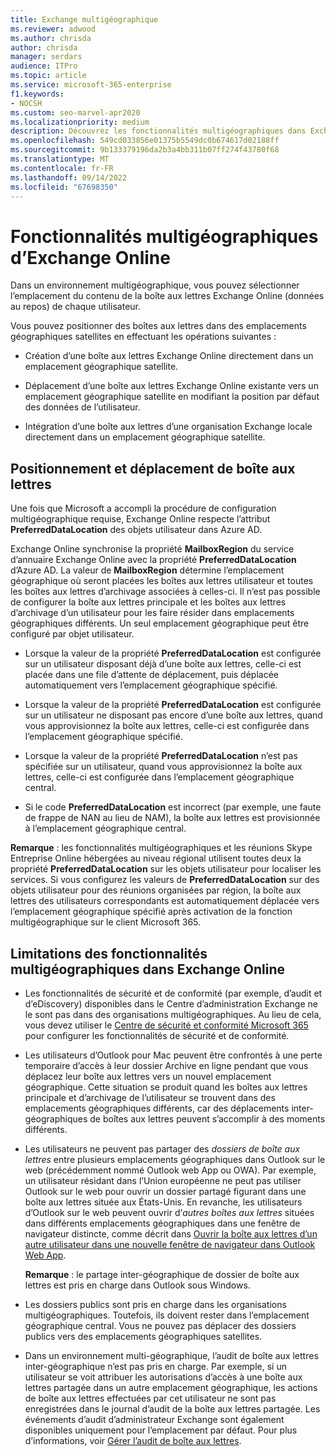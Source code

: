 ```yaml
---
title: Exchange multigéographique
ms.reviewer: adwood
ms.author: chrisda
author: chrisda
manager: serdars
audience: ITPro
ms.topic: article
ms.service: microsoft-365-enterprise
f1.keywords:
- NOCSH
ms.custom: seo-marvel-apr2020
ms.localizationpriority: medium
description: Découvrez les fonctionnalités multigéographiques dans Exchange Online, telles que les limitations des fonctionnalités et l’emplacement des boîtes aux lettres.
ms.openlocfilehash: 549cd033856e01375b5549dc0b674617d02188ff
ms.sourcegitcommit: 9b133379196da2b3a4bb311b07ff274f43780f68
ms.translationtype: MT
ms.contentlocale: fr-FR
ms.lasthandoff: 09/14/2022
ms.locfileid: "67698350"
---
```

# <a name="multi-geo-capabilities-in-exchange-online"></a>Fonctionnalités multigéographiques d’Exchange Online

Dans un environnement multigéographique, vous pouvez sélectionner l’emplacement du contenu de la boîte aux lettres Exchange Online (données au repos) de chaque utilisateur.

Vous pouvez positionner des boîtes aux lettres dans des emplacements géographiques satellites en effectuant les opérations suivantes :

- Création d’une boîte aux lettres Exchange Online directement dans un emplacement géographique satellite.

- Déplacement d’une boîte aux lettres Exchange Online existante vers un emplacement géographique satellite en modifiant la position par défaut des données de l’utilisateur.

- Intégration d’une boîte aux lettres d’une organisation Exchange locale directement dans un emplacement géographique satellite.

## <a name="mailbox-placement-and-moves"></a>Positionnement et déplacement de boîte aux lettres

Une fois que Microsoft a accompli la procédure de configuration multigéographique requise, Exchange Online respecte l’attribut **PreferredDataLocation** des objets utilisateur dans Azure AD.

Exchange Online synchronise la propriété **MailboxRegion** du service d’annuaire Exchange Online avec la propriété **PreferredDataLocation** d’Azure AD. La valeur de **MailboxRegion** détermine l’emplacement géographique où seront placées les boîtes aux lettres utilisateur et toutes les boîtes aux lettres d’archivage associées à celles-ci. Il n’est pas possible de configurer la boîte aux lettres principale et les boîtes aux lettres d’archivage d’un utilisateur pour les faire résider dans emplacements géographiques différents. Un seul emplacement géographique peut être configuré par objet utilisateur.

- Lorsque la valeur de la propriété **PreferredDataLocation** est configurée sur un utilisateur disposant déjà d’une boîte aux lettres, celle-ci est placée dans une file d’attente de déplacement, puis déplacée automatiquement vers l’emplacement géographique spécifié.

- Lorsque la valeur de la propriété **PreferredDataLocation** est configurée sur un utilisateur ne disposant pas encore d’une boîte aux lettres, quand vous approvisionnez la boîte aux lettres, celle-ci est configurée dans l’emplacement géographique spécifié.

- Lorsque la valeur de la propriété **PreferredDataLocation** n’est pas spécifiée sur un utilisateur, quand vous approvisionnez la boîte aux lettres, celle-ci est configurée dans l’emplacement géographique central.

- Si le code **PreferredDataLocation** est incorrect (par exemple, une faute de frappe de NAN au lieu de NAM), la boîte aux lettres est provisionnée à l’emplacement géographique central.

**Remarque** : les fonctionnalités multigéographiques et les réunions Skype Entreprise Online hébergées au niveau régional utilisent toutes deux la propriété **PreferredDataLocation** sur les objets utilisateur pour localiser les services. Si vous configurez les valeurs de **PreferredDataLocation** sur des objets utilisateur pour des réunions organisées par région, la boîte aux lettres des utilisateurs correspondants est automatiquement déplacée vers l’emplacement géographique spécifié après activation de la fonction multigéographique sur le client Microsoft 365.

## <a name="feature-limitations-for-multi-geo-in-exchange-online"></a>Limitations des fonctionnalités multigéographiques dans Exchange Online

- Les fonctionnalités de sécurité et de conformité (par exemple, d’audit et d’eDiscovery) disponibles dans le Centre d’administration Exchange ne le sont pas dans des organisations multigéographiques. Au lieu de cela, vous devez utiliser le [Centre de sécurité et conformité Microsoft 365](https://support.office.com/article/7e696a40-b86b-4a20-afcc-559218b7b1b8) pour configurer les fonctionnalités de sécurité et de conformité.

- Les utilisateurs d’Outlook pour Mac peuvent être confrontés à une perte temporaire d’accès à leur dossier Archive en ligne pendant que vous déplacez leur boîte aux lettres vers un nouvel emplacement géographique. Cette situation se produit quand les boîtes aux lettres principale et d’archivage de l’utilisateur se trouvent dans des emplacements géographiques différents, car des déplacements inter-géographiques de boîtes aux lettres peuvent s’accomplir à des moments différents.

- Les utilisateurs ne peuvent pas partager des *dossiers de boîte aux lettres* entre plusieurs emplacements géographiques dans Outlook sur le web (précédemment nommé Outlook web App ou OWA). Par exemple, un utilisateur résidant dans l’Union européenne ne peut pas utiliser Outlook sur le web pour ouvrir un dossier partagé figurant dans une boîte aux lettres située aux États-Unis. En revanche, les utilisateurs d’Outlook sur le web peuvent ouvrir d’*autres boîtes aux lettres* situées dans différents emplacements géographiques dans une fenêtre de navigateur distincte, comme décrit dans [Ouvrir la boîte aux lettres d’un autre utilisateur dans une nouvelle fenêtre de navigateur dans Outlook Web App](https://support.office.com/article/A909AD30-E413-40B5-A487-0EA70B763081#__toc372210362).

  **Remarque** : le partage inter-géographique de dossier de boîte aux lettres est pris en charge dans Outlook sous Windows.

- Les dossiers publics sont pris en charge dans les organisations multigéographiques. Toutefois, ils doivent rester dans l’emplacement géographique central. Vous ne pouvez pas déplacer des dossiers publics vers des emplacements géographiques satellites.

- Dans un environnement multi-géographique, l’audit de boîte aux lettres inter-géographique n’est pas pris en charge. Par exemple, si un utilisateur se voit attribuer les autorisations d’accès à une boîte aux lettres partagée dans un autre emplacement géographique, les actions de boîte aux lettres effectuées par cet utilisateur ne sont pas enregistrées dans le journal d’audit de la boîte aux lettres partagée. Les événements d’audit d’administrateur Exchange sont également disponibles uniquement pour l’emplacement par défaut. Pour plus d’informations, voir [Gérer l’audit de boîte aux lettres](../compliance/enable-mailbox-auditing.md).
